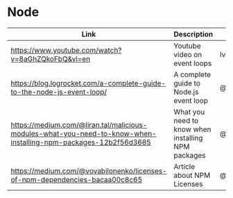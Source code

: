 # Node

| Link | Description | Added by |
| ---- | ----------- | -------- |
| https://www.youtube.com/watch?v=8aGhZQkoFbQ&vl=en| Youtube video on event loops | Ivo |
| https://blog.logrocket.com/a-complete-guide-to-the-node-js-event-loop/ | A complete guide to Node.js event loop | @[akomiqaia](https://github.com/akomiqaia) |
| https://medium.com/@liran.tal/malicious-modules-what-you-need-to-know-when-installing-npm-packages-12b2f56d3685 | What you need to know when installing NPM packages| @[fairyaksh](https://github.com/fairyaksh)|
| https://medium.com/@vovabilonenko/licenses-of-npm-dependencies-bacaa00c8c65| Article about NPM Licenses| @[jackherizsmith](https://github.com/jackherizsmith)|
